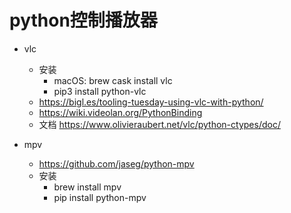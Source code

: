 
# python控制播放器

- vlc
	- 安装
		- macOS: brew cask install vlc
		- pip3 install python-vlc
	- https://bigl.es/tooling-tuesday-using-vlc-with-python/
	- https://wiki.videolan.org/PythonBinding
	- 文档 https://www.olivieraubert.net/vlc/python-ctypes/doc/

- mpv
	- https://github.com/jaseg/python-mpv
	- 安装
		- brew install mpv
		- pip install python-mpv
	